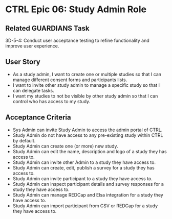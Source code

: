 # CTRL Epic 06: Study Admin Role

## Related GUARDIANS Task

3D-5-4: Conduct user acceptance testing to refine functionality and improve user experience.

## User Story

- As a study admin, I want to create one or multiple studies so that I can manage different consent forms and participants lists.
- I want to invite other study admin to manage a specific study so that I can delegate tasks.
- I want my studies to not be visible by other study admin so that I can control who has access to my study.

## Acceptance Criteria

- Sys Admin can invite Study Admin to access the admin portal of CTRL.
- Study Admin do not have access to any pre-existing study within CTRL by default.
- Study Admin can create one (or more) new study.
- Study Admin can edit the name, description and logo of a study they has access to.
- Study Admin can invite other Admin to a study they have access to.
- Study Admin can create, edit, publish a survey for a study they has access to.
- Study Admin can invite participant to a study they have access to.
- Study Admin can inspect participant details and survey responses for a study they have access to.
- Study Admin can manage REDCap and Elsa integration for a study they have access to.
- Study Admin can import participant from CSV or REDCap for a study they have access to.
